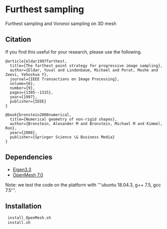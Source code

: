 # Furthest sampling
Furthest sampling and Voronoi sampling on 3D mesh

## Citation

If you find this useful for your research, please use the following.

```
@article{eldar1997farthest,
  title={The farthest point strategy for progressive image sampling},
  author={Eldar, Yuval and Lindenbaum, Michael and Porat, Moshe and Zeevi, Yehoshua Y},
  journal={IEEE Transactions on Image Processing},
  volume={6},
  number={9},
  pages={1305--1315},
  year={1997},
  publisher={IEEE}
}

@book{bronstein2008numerical,
  title={Numerical geometry of non-rigid shapes},
  author={Bronstein, Alexander M and Bronstein, Michael M and Kimmel, Ron},
  year={2008},
  publisher={Springer Science \& Business Media}
}
```

## Dependencies
- [Eigen3.3](http://eigen.tuxfamily.org/index.php?title=Main_Page)
- [OpenMesh 7.0](https://www.openmesh.org/download/)


Note: we test the code on the platform with '''ubuntu 18.04.3, g++ 7.5, gcc 7.5'''.


## Installation

```sh
 install_OpenMesh.sh
 install.sh
```
